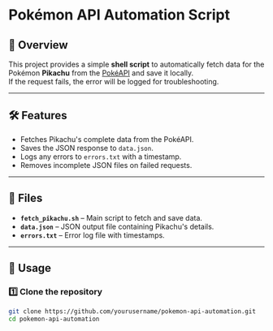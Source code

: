 # Pokémon API Automation Script

## 📌 Overview
This project provides a simple **shell script** to automatically fetch data for the Pokémon **Pikachu** from the [PokéAPI](https://pokeapi.co/) and save it locally.  
If the request fails, the error will be logged for troubleshooting.

---

## 🛠 Features
- Fetches Pikachu's complete data from the PokéAPI.
- Saves the JSON response to `data.json`.
- Logs any errors to `errors.txt` with a timestamp.
- Removes incomplete JSON files on failed requests.

---

## 📂 Files
- **`fetch_pikachu.sh`** – Main script to fetch and save data.
- **`data.json`** – JSON output file containing Pikachu's details.
- **`errors.txt`** – Error log file with timestamps.

---

## 🚀 Usage

### 1️⃣ Clone the repository
```bash
git clone https://github.com/yourusername/pokemon-api-automation.git
cd pokemon-api-automation

